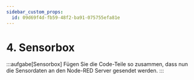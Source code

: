 ```yaml
---
sidebar_custom_props:
  id: 09d69f4d-fb59-48f2-ba91-075755efa81e
---
```

# 4. Sensorbox

:::aufgabe[Sensorbox]
Fügen Sie die Code-Teile so zusammen, dass nun die Sensordaten an den Node-RED Server gesendet werden.
:::
